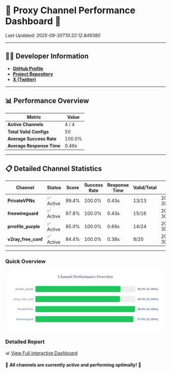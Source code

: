 # 🌟 Proxy Channel Performance Dashboard 🌟

_Last Updated: 2025-09-30T10:22:12.849380_

---

## 👩‍💻 Developer Information

- **[GitHub Profile](https://github.com/4n0nymou3)**  
- **[Project Repository](https://github.com/4n0nymou3/multi-proxy-config-fetcher)**  
- **[X (Twitter)](https://x.com/4n0nymou3)**  

---

## 📊 Performance Overview

| Metric                | Value       |
|-----------------------|-------------|
| **Active Channels**   | 4 / 4       |
| **Total Valid Configs** | 50          |
| **Average Success Rate** | 100.0%      |
| **Average Response Time** | 0.48s       |

---

## 📋 Detailed Channel Statistics

| Channel          | Status     | Score  | Success Rate | Response Time | Valid/Total | Last Success               |
|------------------|------------|--------|--------------|---------------|-------------|----------------------------|
| **PrivateVPNs**  | ✅ Active  | 99.4%  | 100.0% | 0.43s         | 13/13       | 2025-09-30T10:22:12.391597 |
| **freewireguard**  | ✅ Active  | 97.8%  | 100.0% | 0.43s         | 15/16       | 2025-09-30T10:22:12.847589 |
| **prrofile_purple**  | ✅ Active  | 85.0%  | 100.0% | 0.69s         | 14/24       | 2025-09-30T10:22:11.469222 |
| **v2ray_free_conf**  | ✅ Active  | 84.4%  | 100.0% | 0.38s         | 8/20       | 2025-09-30T10:22:11.917263 |

---

### Quick Overview
<div align="center">
  <a href="https://raw.githubusercontent.com/nullluser/NullRepo/refs/heads/main/assets/channel_stats_chart.svg">
    <img src="https://raw.githubusercontent.com/nullluser/NullRepo/refs/heads/main/assets/channel_stats_chart.svg" alt="Source Performance Statistics" width="800">
  </a>
</div>

### Detailed Report
📊 [View Full Interactive Dashboard](https://htmlpreview.github.io/?https://github.com/nullluser/NullRepo/blob/main/assets/performance_report.html)

🎉 **All channels are currently active and performing optimally!** 🎉
